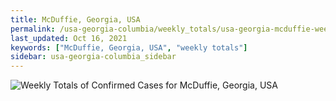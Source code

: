 ```yaml
---
title: McDuffie, Georgia, USA
permalink: /usa-georgia-columbia/weekly_totals/usa-georgia-mcduffie-weekly_totals.html
last_updated: Oct 16, 2021
keywords: ["McDuffie, Georgia, USA", "weekly totals"]
sidebar: usa-georgia-columbia_sidebar
---
```


![Weekly Totals of Confirmed Cases for McDuffie, Georgia, USA](/covid_tracker/images/graphs/usa-georgia-mcduffie-weekly_totals_graph.png)

